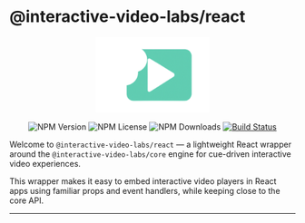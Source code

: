 # @interactive-video-labs/react
<p align="center">
  <img src="https://raw.githubusercontent.com/interactive-video-labs/docs/main/logo.svg" width="200px" alt="Interactive Video Labs Logo" />
</p>
<p align="center">
  <img src="https://img.shields.io/npm/v/@interactive-video-labs/react" alt="NPM Version" />
  <img src="https://img.shields.io/npm/l/@interactive-video-labs/react" alt="NPM License" />
  <img src="https://img.shields.io/npm/d18m/@interactive-video-labs/react?style=flat-square" alt="NPM Downloads" />
  <a href="https://github.com/interactive-video-labs/interactive-video-react-wrapper/actions">
    <img src="https://github.com/interactive-video-labs/interactive-video-react-wrapper/actions/workflows/release.yml/badge.svg" alt="Build Status" />
  </a>
</p>



Welcome to `@interactive-video-labs/react` — a lightweight React wrapper around the `@interactive-video-labs/core` engine for cue-driven interactive video experiences.

This wrapper makes it easy to embed interactive video players in React apps using familiar props and event handlers, while keeping close to the core API.

---